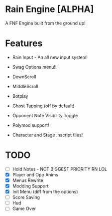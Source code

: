 # Rain Engine [ALPHA]

A FNF Engine built from the ground up!

# Features

* Rain Input - An all new input system!

* Swag Options menu!!

* DownScroll

* MiddleScroll

* Botplay

* Ghost Tapping (off by default)

* Opponent Note Visibility Toggle

* Polymod support!

* Character and Stage .hscript files!

# TODO

- [ ] Hold Notes - NOT BIGGEST PRIORITY RN LOL
- [x] Player and Opp Anims
- [x] Menus Rewrite
- [x] Modding Support
- [x] Init Menu (diff from the options)
- [ ] Score Saving
- [ ] Hud
- [ ] Game Over
